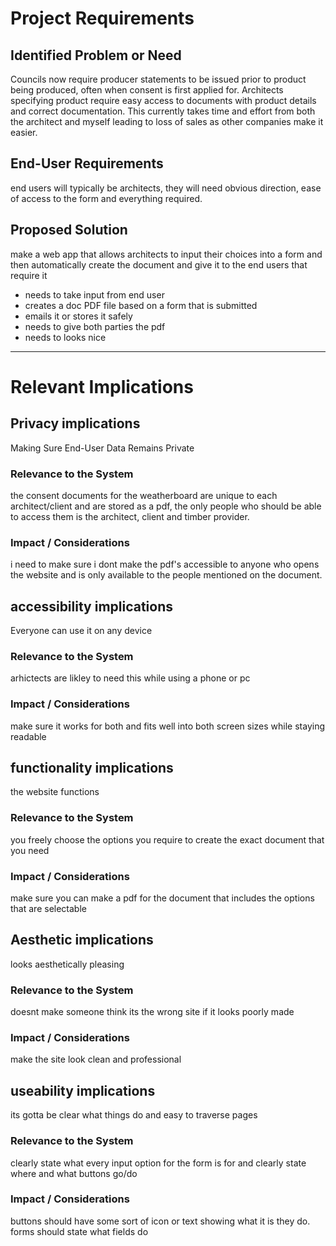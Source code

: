 # Project Requirements

## Identified Problem or Need

Councils now require producer statements to be issued prior to product being produced, often when consent is first applied for. Architects specifying product require easy access to documents with product details and correct documentation. This currently takes time and effort from both the architect and myself leading to loss of sales as other companies make it easier.


## End-User Requirements

end users will typically be architects, they will need obvious direction, ease of access to the form and everything required.


## Proposed Solution

make a web app that allows architects to input their choices into a form and then automatically create the document and give it to the end users that require it

- needs to take input from end user
- creates a doc PDF file based on a form that is submitted
- emails it or stores it safely
- needs to give both parties the pdf
- needs to looks nice

---

# Relevant Implications

## Privacy implications

Making Sure End-User Data Remains Private

### Relevance to the System

the consent documents for the weatherboard are unique to each architect/client and are stored as a pdf, the only people who should be able to access them is the architect, client and timber provider.

### Impact / Considerations

i need to make sure i dont make the pdf's accessible to anyone who opens the website and is only available to the people mentioned on the document.


## accessibility implications

Everyone can use it on any device

### Relevance to the System

arhictects are likley to need this while using a phone or pc

### Impact / Considerations

make sure it works for both and fits well into both screen sizes while staying readable


## functionality implications

the website functions

### Relevance to the System

you freely choose the options you require to create the exact document that you need

### Impact / Considerations

make sure you can make a pdf for the document that includes the options that are selectable



## Aesthetic implications

looks aesthetically pleasing

### Relevance to the System

doesnt make someone think its the wrong site if it looks poorly made

### Impact / Considerations

make the site look clean and professional



## useability implications

its gotta be clear what things do and easy to traverse pages

### Relevance to the System

clearly state what every input option for the form is for and clearly state where and what buttons go/do

### Impact / Considerations

buttons should have some sort of icon or text showing what it is they do. forms should state what fields do

